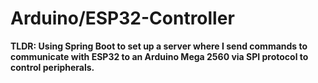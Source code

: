 # Arduino/ESP32-Controller

<b>TLDR: Using Spring Boot to set up a server where I send commands to communicate with ESP32 to an Arduino Mega 2560 via SPI protocol to control peripherals.<b>

